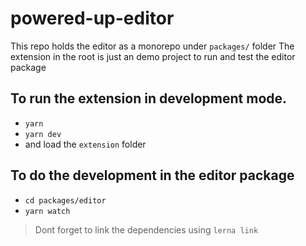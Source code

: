 # powered-up-editor

This repo holds the editor as a monorepo under `packages/` folder
The extension in the root is just an demo project to run and test the editor package

## To run the extension in development mode.

- `yarn`
- `yarn dev`
- and load the `extension` folder

## To do the development in the editor package

- `cd packages/editor`
- `yarn watch`

> Dont forget to link the dependencies using `lerna link`
